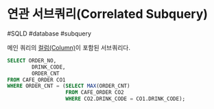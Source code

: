# 연관 서브쿼리(Correlated Subquery)

#SQLD #database #subquery 

메인 쿼리의 [컬럼(Column)](../../테이블/컬럼(Column).md)이 포함된 서브쿼리다.

```SQL
SELECT ORDER_NO,
		DRINK_CODE,
		ORDER_CNT
FROM CAFE_ORDER CO1
WHERE ORDER_CNT = (SELECT MAX(ORDER_CNT)
				   FROM CAFE_ORDER CO2
				   WHERE CO2.DRINK_CODE = CO1.DRINK_CODE);
```
